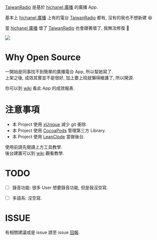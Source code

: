 [TaiwanRadio][1] 是基於 [hichanel 廣播][2] 的廣播 App.

基本上 [hichanel 廣播][2] 上有的電台 [TaiwanRadio][1] 都有, 沒有的我也不想新建 :laughing:

當 [hichanel 廣播][2] 壞了 [TaiwanRadio][1] 也會跟著壞了, 我無法修復 :grimacing:

<a href="https://itun.es/i6LV9Gb"><img src="https://devimages.apple.com.edgekey.net/app-store/marketing/guidelines/images/badge-download-on-the-app-store.svg"></a>


# Why Open Source
一開始是同事找不到簡單的廣播電台 App, 所以幫她寫了.  
上架之後, 成效其實並不是很好, 加上要上班就懶得維護了, 所以開源.

你可以到 [wiki][3] 看此 App 的成效報表.


# 注意事項
- 本 Project 使用 [xUnique][4] 減少 git 衝除.
- 本 Project 使用 [CocoaPods][5] 管理第三方 Library.
- 本 Project 使用 [LeanClode][6] 當做後台.

使用前請先閱讀上方工具教學.  
後台建置可以到 [wiki][7] 觀看教學.

# TODO
- [ ] 錄音功能: 很多 User 想要錄音功能, 但是我沒空寫.  
- [ ] 多語系: 沒空寫.


# ISSUE
有相關建議或是 issue 請至 issue [回報][8].


[1]: https://itun.es/i6LV9Gb "TaiwanRadio"
[2]: http://hichannel.hinet.net/radio/index.do "hichannel 廣播"
[3]: https://github.com/shinrenpan/TaiwanRadio/wiki/成效報表 "報表"
[4]: https://github.com/truebit/xUnique "xUnique"
[5]: https://cocoapods.org "CocoaPods"
[6]: https://leancloud.cn "LeanClode"
[7]: https://github.com/shinrenpan/TaiwanRadio/wiki/後台建置 "後台建置"
[8]: https://github.com/shinrenpan/TaiwanRadio/issues "issues"

